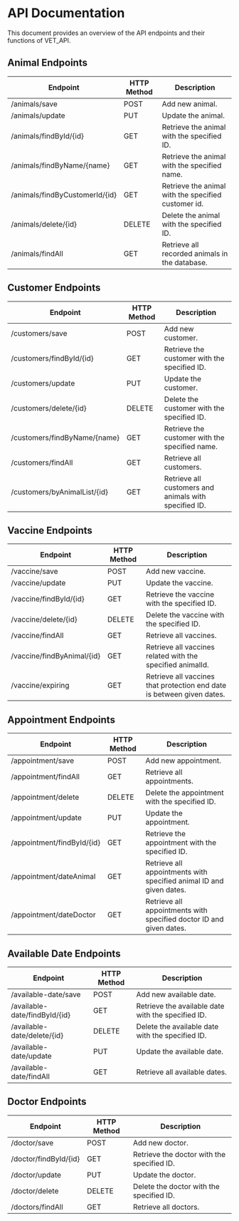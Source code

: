 # API Documentation

This document provides an overview of the API endpoints and their functions of VET_API.

## Animal Endpoints

| Endpoint                              | HTTP Method | Description                                                           |
|---------------------------------------|-------------|-----------------------------------------------------------------------|
| /animals/save                         | POST        | Add new animal.                                                       |
| /animals/update                       | PUT         | Update the animal.                                                    |
| /animals/findById/{id}                | GET         | Retrieve the animal with the specified ID.                            |
| /animals/findByName/{name}            | GET         | Retrieve the animal with the specified name.                          |
| /animals/findByCustomerId/{id}        | GET         | Retrieve the animal with the specified customer id.                   |          
| /animals/delete/{id}                  | DELETE      | Delete the animal with the specified ID.                              |              
| /animals/findAll                      | GET         | Retrieve all recorded animals in the database.                        |

## Customer Endpoints

| Endpoint                              | HTTP Method | Description                                                           |
|---------------------------------------|-------------|-----------------------------------------------------------------------|
| /customers/save                       | POST        | Add new customer.                                                     |
| /customers/findById/{id}              | GET         | Retrieve the customer with the specified ID.                          |
| /customers/update                     | PUT         | Update the customer.                                                  |
| /customers/delete/{id}                | DELETE      | Delete the customer with the specified ID.                            |
| /customers/findByName/{name}          | GET         | Retrieve the customer with the specified name.                        |
| /customers/findAll                    | GET         | Retrieve all customers.                                               |
| /customers/byAnimalList/{id}          | GET         | Retrieve all customers and animals with specified ID.                 |

## Vaccine Endpoints

| Endpoint                              | HTTP Method | Description                                                            |
|---------------------------------------|-------------|------------------------------------------------------------------------|
| /vaccine/save                         | POST        | Add new vaccine.                                                       |
| /vaccine/update                       | PUT         | Update the vaccine.                                                    |
| /vaccine/findById/{id}                | GET         | Retrieve the vaccine with the specified ID.                            |
| /vaccine/delete/{id}                  | DELETE      | Delete the vaccine with the specified ID.                              |
| /vaccine/findAll                      | GET         | Retrieve all vaccines.                                                 |
| /vaccine/findByAnimal/{id}            | GET         | Retrieve all vaccines related with the specified animalId.             |
| /vaccine/expiring                     | GET         | Retrieve all vaccines that protection end date is between given dates. |

## Appointment Endpoints

| Endpoint                              | HTTP Method | Description                                                           |
|---------------------------------------|-------------|-----------------------------------------------------------------------|
| /appointment/save                     | POST        | Add new appointment.                                                  |
| /appointment/findAll                  | GET         | Retrieve all appointments.                                            |
| /appointment/delete                   | DELETE      | Delete the appointment with the specified ID.                         |
| /appointment/update                   | PUT         | Update the appointment.                                               |
| /appointment/findById/{id}            | GET         | Retrieve the appointment with the specified ID.                       |
| /appointment/dateAnimal               | GET         | Retrieve all appointments with specified animal ID and given dates.   |
| /appointment/dateDoctor               | GET         | Retrieve all appointments with specified doctor ID and given dates.   |

## Available Date Endpoints

| Endpoint                              | HTTP Method | Description                                                           |
|---------------------------------------|-------------|-----------------------------------------------------------------------|
| /available-date/save                  | POST        | Add new available date.                                               |
| /available-date/findById/{id}         | GET         | Retrieve the available date with the specified ID.                    |
| /available-date/delete/{id}           | DELETE      | Delete the available date with the specified ID.                      |
| /available-date/update                | PUT         | Update the available date.                                            |
| /available-date/findAll               | GET         | Retrieve all available dates.                                         |

## Doctor Endpoints

| Endpoint                              | HTTP Method | Description                                                           |
|---------------------------------------|-------------|-----------------------------------------------------------------------|
| /doctor/save                          | POST        | Add new doctor.                                                       |
| /doctor/findById/{id}                 | GET         | Retrieve the doctor with the specified ID.                            |
| /doctor/update                        | PUT         | Update the doctor.                                                    |
| /doctor/delete                        | DELETE      | Delete the doctor with the specified ID.                              |
| /doctors/findAll                      | GET         | Retrieve all doctors.                                                 |
